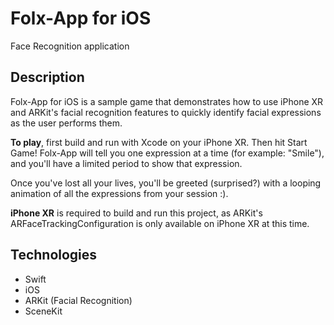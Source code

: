 # Folx-App for iOS
Face Recognition application
## Description

Folx-App for iOS is a sample game that demonstrates how to use iPhone XR and ARKit's facial recognition features to quickly identify facial expressions as the user performs them.

<b>To play</b>, first build and run with Xcode on your iPhone XR. Then hit Start Game! Folx-App will tell you one expression at a time (for example: "Smile"), and you'll have a limited period to show that expression.

Once you've lost all your lives, you'll be greeted (surprised?) with a looping animation of all the expressions from your session :).

<b>iPhone XR</b> is required to build and run this project, as ARKit's ARFaceTrackingConfiguration is only available on iPhone XR at this time.

## Technologies

- Swift
- iOS
- ARKit (Facial Recognition)
- SceneKit

